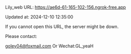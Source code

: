 Lily_web URL: https://ae6d-61-165-102-156.ngrok-free.app

Updated at: 2024-12-10 12:35:00

If you cannot open this URL, the server might be down.

Please contact: 

goley04@foxmail.com Or Wechat:GL_yeaH